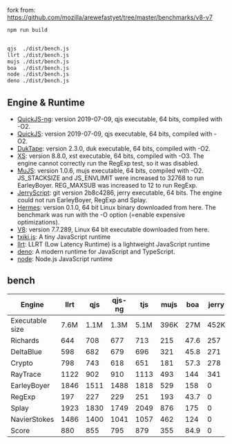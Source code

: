 fork from: https://github.com/mozilla/arewefastyet/tree/master/benchmarks/v8-v7

```bash
npm run build


qjs  ./dist/bench.js
llrt ./dist/bench.js
mujs ./dist/bench.js
boa  ./dist/bench.js
node ./dist/bench.js
deno ./dist/bench.js
```

## Engine & Runtime

- [QuickJS-ng](https://github.com/quickjs-ng/quickjs): version 2019-07-09, qjs executable, 64 bits, compiled with -O2.
- [QuickJS](https://bellard.org/quickjs/): version 2019-07-09, qjs executable, 64 bits, compiled with -O2.
- [DukTape](https://github.com/svaarala/duktape): version 2.3.0, duk executable, 64 bits, compiled with -O2.
- [XS](https://github.com/Moddable-OpenSource/moddable): version 8.8.0, xst executable, 64 bits, compiled with -O3. The engine cannot correctly run the RegExp test, so it was disabled.
- [MuJS](https://github.com/ccxvii/mujs): version 1.0.6, mujs executable, 64 bits, compiled with -O2. JS_STACKSIZE and JS_ENVLIMIT were increased to 32768 to run EarleyBoyer. REG_MAXSUB was increased to 12 to run RegExp.
- [JerryScript](https://github.com/jerryscript-project/jerryscript): git version 2b8c4286, jerry executable, 64 bits. The engine could not run EarleyBoyer, RegExp and Splay.
- [Hermes](https://github.com/facebook/hermes): version 0.1.0, 64 bit Linux binary downloaded from here. The benchmark was run with the -O option (=enable expensive optimizations).
- [V8](https://v8.dev/): version 7.7.289, Linux 64 bit executable downloaded from here.
- [txiki.js](https://github.com/saghul/txiki.js): A tiny JavaScript runtime
- [llrt](https://github.com/awslabs/llrt): LLRT (Low Latency Runtime) is a lightweight JavaScript runtime
- [deno](https://github.com/denoland/deno): A modern runtime for JavaScript and TypeScript.
- [node](https://github.com/nodejs/node): Node.js JavaScript runtime

## bench
| Engine | llrt | qjs | qjs-ng | tjs | mujs | boa | jerry | hermes | xst | deno | node |
| --- | --- | --- | --- | --- | --- | --- | --- | --- | --- | --- | --- |
| Executable size | 7.6M | 1.1M | 1.3M | 5.1M | 396K | 27M | 452K | 36M | 2.1M | 137M | 110M |
| Richards | 644 | 708 | 677 | 713 | 215 | 47.6 | 257 | 1105 | 88.2 | 33254 | 32248 |
| DeltaBlue | 598 | 682 | 679 | 696 | 321 | 45.8 | 271 | 1028 | 160 | 67678 | 64207 |
| Crypto | 798 | 743 | 618 | 651 | 181 | 57.3 | 278 | 1362 | 316 | 41389 | 41602 |
| RayTrace | 1122 | 902 | 910 | 1113 | 493 | 144 | 341 | 1562 | 494 | 59051 | 54981 |
| EarleyBoyer | 1846 | 1511 | 1488 | 1818 | 529 | 158 | 0 | 3357 | 343 | 67432 | 67064 |
| RegExp | 197 | 227 | 229 | 251 | 193 | 43.7 | 0 | 559 | 70.3 | 9056 | 8947 |
| Splay | 1923 | 1830 | 1749 | 2049 | 876 | 175 | 0 | 3683 | 399 | 23551 | 33648 |
| NavierStokes | 1486 | 1400 | 1041 | 1057 | 462 | 124 | 0 | 1878 | 761 | 38912 | 39099 |
| Score | 880 | 855 | 795 | 879 | 355 | 84.9 | 0 | 1538 | 252 | 36395 | 37290 |